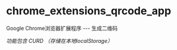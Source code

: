 # chrome_extensions_qrcode_app

Google Chrome浏览器扩展程序 --- 生成二维码

<em>功能包含 CURD （存储在本地localStorage）</em>

